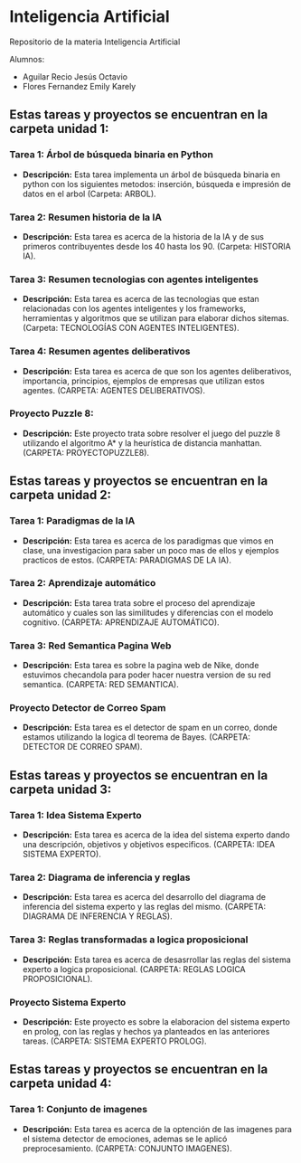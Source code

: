 # Inteligencia Artificial
Repositorio de la materia Inteligencia Artificial

Alumnos: 

- Aguilar Recio Jesús Octavio
- Flores Fernandez Emily Karely

## Estas tareas y proyectos se encuentran en la carpeta unidad 1:

### Tarea 1: Árbol de búsqueda binaria en Python
- **Descripción:** Esta tarea implementa un árbol de búsqueda binaria en python con los siguientes metodos: inserción, búsqueda e impresión de datos en el arbol (Carpeta: ARBOL).

### Tarea 2: Resumen historia de la IA
- **Descripción:** Esta tarea es acerca de la historia de la IA y de sus primeros contribuyentes desde los 40 hasta los 90. (Carpeta: HISTORIA IA).

### Tarea 3: Resumen tecnologias con agentes inteligentes
- **Descripción:** Esta tarea es acerca de las tecnologias que estan relacionadas con los agentes inteligentes y los frameworks, herramientas y algoritmos que se utilizan para elaborar dichos sitemas. (Carpeta: TECNOLOGÍAS CON AGENTES INTELIGENTES).

### Tarea 4: Resumen agentes deliberativos
- **Descripción:** Esta tarea es acerca de que son los agentes deliberativos, importancia, principios, ejemplos de empresas que utilizan estos agentes. (CARPETA: AGENTES DELIBERATIVOS).

### Proyecto Puzzle 8:
- **Descripción:** Este proyecto trata sobre resolver el juego del puzzle 8 utilizando el algoritmo A* y la heurística de distancia manhattan. (CARPETA: PROYECTOPUZZLE8).

## Estas tareas y proyectos se encuentran en la carpeta unidad 2:

### Tarea 1: Paradigmas de la IA
- **Descripción:** Esta tarea es acerca de los paradigmas que vimos en clase, una investigacion para saber un poco mas de ellos y ejemplos practicos de estos. (CARPETA: PARADIGMAS DE LA IA).

### Tarea 2: Aprendizaje automático
- **Descripción:** Esta tarea trata sobre el proceso del aprendizaje automático y cuales son las similitudes y diferencias con el modelo cognitivo. (CARPETA: APRENDIZAJE AUTOMÁTICO).

### Tarea 3: Red Semantica Pagina Web
- **Descripción:** Esta tarea es sobre la pagina web de Nike, donde estuvimos checandola para poder hacer nuestra version de su red semantica. (CARPETA: RED SEMANTICA).

### Proyecto Detector de Correo Spam
- **Descripción:** Esta tarea es el detector de spam en un correo, donde estamos utilizando la logica dl teorema de Bayes. (CARPETA: DETECTOR DE CORREO SPAM).

## Estas tareas y proyectos se encuentran en la carpeta unidad 3:

### Tarea 1: Idea Sistema Experto
- **Descripción:** Esta tarea es acerca de la idea del sistema experto dando una descripción, objetivos y objetivos especificos. (CARPETA: IDEA SISTEMA EXPERTO).

### Tarea 2: Diagrama de inferencia y reglas
- **Descripción:** Esta tarea es acerca del desarrollo del diagrama de inferencia del sistema experto y las reglas del mismo. (CARPETA: DIAGRAMA DE INFERENCIA Y REGLAS).

### Tarea 3: Reglas transformadas a logica proposicional
- **Descripción:** Esta tarea es acerca de desasrrollar las reglas del sistema experto a logica proposicional. (CARPETA: REGLAS LOGICA PROPOSICIONAL).

### Proyecto Sistema Experto
- **Descripción:** Este proyecto es sobre la elaboracion del sistema experto en prolog, con las reglas y hechos ya planteados en las anteriores tareas. (CARPETA: SISTEMA EXPERTO PROLOG).

## Estas tareas y proyectos se encuentran en la carpeta unidad 4:

### Tarea 1: Conjunto de imagenes
- **Descripción:** Esta tarea es acerca de la optención de las imagenes para el sistema detector de emociones, ademas se le aplicó preprocesamiento. (CARPETA: CONJUNTO IMAGENES).
